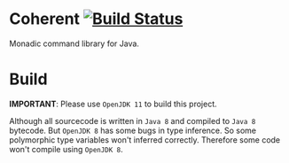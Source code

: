 # Coherent [![Build Status](https://travis-ci.com/yuxuanchiadm/coherent.svg?branch=master)](https://travis-ci.com/yuxuanchiadm/coherent)

Monadic command library for Java.

# Build

**IMPORTANT**: Please use `OpenJDK 11` to build this project.

Although all sourcecode is written in `Java 8` and compiled to `Java 8` bytecode.
But `OpenJDK 8` has some bugs in type inference.
So some polymorphic type variables won't inferred correctly.
Therefore some code won't compile using `OpenJDK 8`.